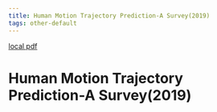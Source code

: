 ```yaml
---
title: Human Motion Trajectory Prediction-A Survey(2019)
tags: other-default
---
```


[local pdf](../../../pdfs/2019-Human%20Motion%20Trajectory%20Prediction-A%20Survey.pdf)

# Human Motion Trajectory Prediction-A Survey(2019)
